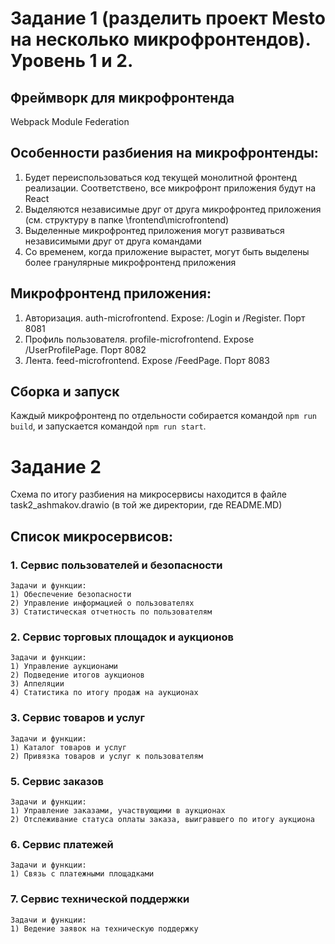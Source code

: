 # **Задание 1 (разделить проект Mesto на несколько микрофронтендов). Уровень 1 и 2.**

## Фреймворк для микрофронтенда
Webpack Module Federation

## Особенности разбиения на микрофронтенды:
1) Будет переиспользоваться код текущей монолитной фронтенд реализации. Соответствено, все микрофронт приложения будут на React
2) Выделяются независимые друг от друга микрофронтед приложения (см. структуру в папке \frontend\microfrontend)
3) Выделенные микрофронтед приложения могут развиваться независимыми друг от друга командами
4) Со временем, когда приложение вырастет,  могут быть выделены более гранулярные микрофронтенд приложения

## Микрофронтенд приложения:
1) Авторизация. auth-microfrontend. Expose: /Login и /Register. Порт 8081
2) Профиль пользователя. profile-microfrontend. Expose /UserProfilePage. Порт 8082
3) Лента. feed-microfrontend. Expose /FeedPage. Порт 8083

## Сборка и запуск
Каждый микрофронтенд по отдельности собирается командой `npm run build`, и запускается командой `npm run start`.

# **Задание 2**

Схема по итогу разбиения на микросервисы находится в файле task2_ashmakov.drawio (в той же директории, где README.MD)

## Список микросервисов:

### 1. Сервис пользователей и безопасности
    Задачи и функции:
    1) Обеспечение безопасности
    2) Управление информацией о пользователях
    3) Статистическая отчетность по пользователям

### 2. Сервис торговых площадок и аукционов
    Задачи и функции:
    1) Управление аукционами
    2) Подведение итогов аукционов
    3) Аппеляции
    4) Статистика по итогу продаж на аукционах

### 3. Сервис товаров и услуг
    Задачи и функции:
    1) Каталог товаров и услуг
    2) Привязка товаров и услуг к пользователям

### 5. Сервис заказов
    Задачи и функции:
    1) Управление заказами, участвующими в аукционах
    2) Отслеживание статуса оплаты заказа, выигравшего по итогу аукциона

### 6. Сервис платежей
    Задачи и функции:
    1) Связь с платежными площадками

### 7. Сервис технической поддержки
    Задачи и функции:
    1) Ведение заявок на техническую поддержку